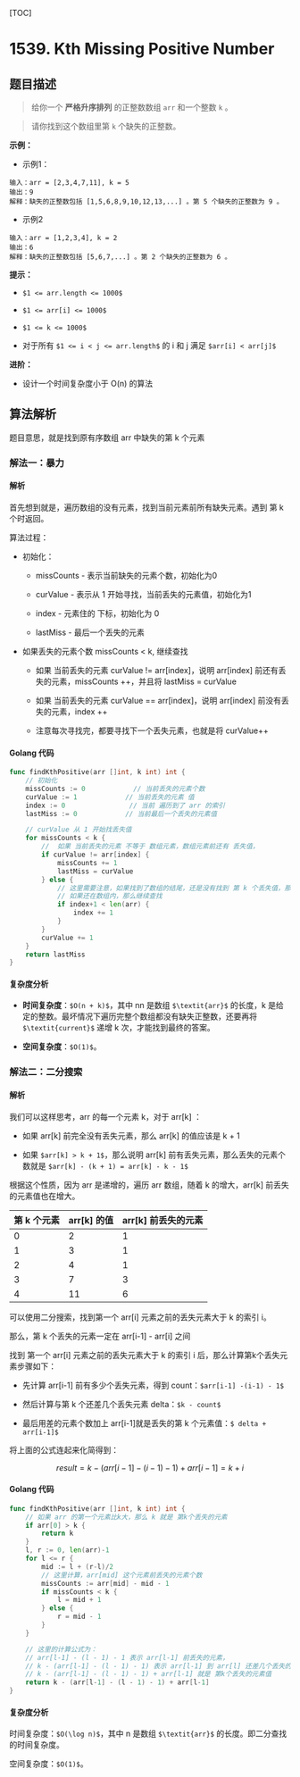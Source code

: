 [TOC]

# 1539. Kth Missing Positive Number

## 题目描述

> 给你一个 **严格升序排列** 的正整数数组 `arr` 和一个整数 `k` 。

> 请你找到这个数组里第 `k` 个缺失的正整数。

**示例：**

- 示例1：

```shell
输入：arr = [2,3,4,7,11], k = 5
输出：9
解释：缺失的正整数包括 [1,5,6,8,9,10,12,13,...] 。第 5 个缺失的正整数为 9 。
```

- 示例2

```shell
输入：arr = [1,2,3,4], k = 2
输出：6
解释：缺失的正整数包括 [5,6,7,...] 。第 2 个缺失的正整数为 6 。
```

**提示：**

- `$1 <= arr.length <= 1000$`

- `$1 <= arr[i] <= 1000$`

- `$1 <= k <= 1000$`

- 对于所有 `$1 <= i < j <= arr.length$` 的 i 和 j 满足 `$arr[i] < arr[j]$`

**进阶：**

- 设计一个时间复杂度小于 O(n) 的算法

## 算法解析

题目意思，就是找到原有序数组 arr 中缺失的第 k 个元素

### 解法一：暴力

#### 解析

首先想到就是，遍历数组的没有元素，找到当前元素前所有缺失元素。遇到 第 k 个时返回。

算法过程：

- 初始化：
  
  - missCounts - 表示当前缺失的元素个数，初始化为0
  
  - curValue - 表示从 1 开始寻找，当前丢失的元素值，初始化为1
  
  - index - 元素住的 下标，初始化为 0
  
  - lastMiss - 最后一个丢失的元素

- 如果丢失的元素个数  missCounts < k, 继续查找
  
  - 如果 当前丢失的元素 curValue != arr[index]，说明 arr[index] 前还有丢失的元素，missCounts ++，并且将 lastMiss = curValue
  
  - 如果 当前丢失的元素 curValue == arr[index]，说明 arr[index] 前没有丢失的元素，index ++
  
  - 注意每次寻找完，都要寻找下一个丢失元素，也就是将 curValue++

#### Golang 代码

```go
func findKthPositive(arr []int, k int) int {
    // 初始化
    missCounts := 0            // 当前丢失的元素个数
    curValue := 1            // 当前丢失的元素 值
    index := 0                // 当前 遍历到了 arr 的索引
    lastMiss := 0            // 当前最后一个丢失的元素值

    // curValue 从 1 开始找丢失值 
    for missCounts < k {
        //  如果 当前丢失的元素 不等于 数组元素，数组元素前还有 丢失值，
        if curValue != arr[index] {
            missCounts += 1
            lastMiss = curValue
        } else {
            // 这里需要注意，如果找到了数组的结尾，还是没有找到 第 k 个丢失值，那么就从元素最后一个元素开始 +1
            // 如果还在数组内，那么继续查找
            if index+1 < len(arr) {
                index += 1
            }
        }
        curValue += 1
    }
    return lastMiss
}
```

#### 复杂度分析

- **时间复杂度**：`$O(n + k)$`，其中 nn 是数组 `$\textit{arr}$` 的长度，k 是给定的整数。最坏情况下遍历完整个数组都没有缺失正整数，还要再将 `$\textit{current}$` 递增 k 次，才能找到最终的答案。

- **空间复杂度**：`$O(1)$`。

### 解法二：二分搜索

#### 解析

我们可以这样思考，arr 的每一个元素 k，对于 arr[k] ：

- 如果 arr[k] 前完全没有丢失元素，那么 arr[k] 的值应该是 k + 1

- 如果 `$arr[k] > k + 1$`，那么说明 arr[k] 前有丢失元素，那么丢失的元素个数就是 `$arr[k] - (k + 1) = arr[k] - k - 1$`

根据这个性质，因为 arr 是递增的，遍历 arr 数组，随着 k 的增大，arr[k] 前丢失的元素值也在增大。

| 第 k 个元素 | arr[k] 的值 | arr[k] 前丢失的元素 |
| ------- | --------- | ------------- |
| 0       | 2         | 1             |
| 1       | 3         | 1             |
| 2       | 4         | 1             |
| 3       | 7         | 3             |
| 4       | 11        | 6             |

可以使用二分搜索，找到第一个 arr[i] 元素之前的丢失元素大于 k 的索引 i。

那么，第 k 个丢失的元素一定在 arr[i-1] - arr[i] 之间

找到 第一个 arr[i] 元素之前的丢失元素大于 k 的索引 i 后，那么计算第k个丢失元素步骤如下：

- 先计算 arr[i-1] 前有多少个丢失元素，得到 count：`$arr[i-1] -(i-1) - 1$`

- 然后计算与第 k 个还差几个丢失元素 delta：`$k - count$`

- 最后用差的元素个数加上 arr[i-1]就是丢失的第 k 个元素值：`$ delta + arr[i-1]$`

将上面的公式连起来化简得到：

```math
result = k - (arr[i-1] - (i-1) - 1) + arr[i-1]
       = k + i
```

#### Golang 代码

```go
func findKthPositive(arr []int, k int) int {
    // 如果 arr 的第一个元素比k大，那么 k 就是 第k个丢失的元素
    if arr[0] > k {
        return k
    }
    l, r := 0, len(arr)-1
    for l <= r {
        mid := l + (r-l)/2
        // 这里计算，arr[mid] 这个元素前丢失的元素个数
        missCounts := arr[mid] - mid - 1
        if missCounts < k {
            l = mid + 1
        } else {
            r = mid - 1
        }
    }

    // 这里的计算公式为：
    // arr[l-1] - (l - 1) - 1 表示 arr[l-1] 前丢失的元素，
    // k - (arr[l-1] - (l - 1) - 1) 表示 arr[l-1] 到 arr[l] 还差几个丢失的元素
    // k - (arr[l-1] - (l - 1) - 1) + arr[l-1] 就是 第k个丢失的元素值
    return k - (arr[l-1] - (l - 1) - 1) + arr[l-1]
}
```

#### 复杂度分析

时间复杂度：`$O(\log n)$`，其中 n 是数组 `$\textit{arr}$` 的长度。即二分查找的时间复杂度。

空间复杂度：`$O(1)$`。
